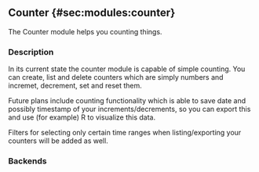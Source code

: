 ## Counter {#sec:modules:counter}

The Counter module helps you counting things.

### Description

In its current state the counter module is capable of simple counting. You can
create, list and delete counters which are simply numbers and incremet,
decrement, set and reset them.

Future plans include counting functionality which is able to save date and
possibly timestamp of your increments/decrements, so you can export this and use
(for example) R to visualize this data.

Filters for selecting only certain time ranges when listing/exporting your
counters will be added as well.

### Backends

<!-- Backends the module supports including links to external resources -->

